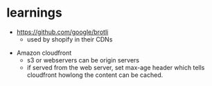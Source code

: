 # learnings
- https://github.com/google/brotli
  - used by shopify in their CDNs
* Amazon cloudfront
  * s3 or webservers can be origin servers
  * if served from the web server, set max-age header which tells cloudfront howlong the content can be cached.
  
